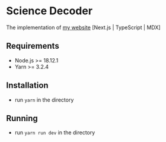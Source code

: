 # Science Decoder

The implementation of [my website](https://devspaceship.com) [Next.js | TypeScript | MDX]

## Requirements

- Node.js >= 18.12.1
- Yarn >= 3.2.4

## Installation

- run `yarn` in the directory

## Running

- run `yarn run dev` in the directory
